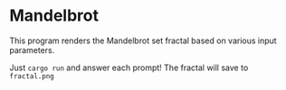 # Mandelbrot
This program renders the Mandelbrot set fractal based on various input parameters.

Just `cargo run` and answer each prompt! The fractal will save to `fractal.png`
